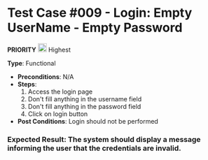 # Test Case #009 - Login: Empty UserName - Empty Password 

 **PRIORITY** <img src="https://i.postimg.cc/y6bMbpH8/ta2.png" width="20"/> Highest

**Type**: Functional
- **Preconditions**: N/A
- **Steps**:
  1. Access the login page
  2. Don't fill anything in the username field
  3. Don't fill anything in the password field
  4. Click on login button
- **Post Conditions**: Login should not be performed

### **Expected Result**: The system should display a message informing the user that the credentials are invalid.